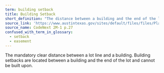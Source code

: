 ```yaml
---
term: building setback
title: Building Setback
short_definition: "The distance between a building and the end of the lot that can't be built on."
source_link: 'https://www.austintexas.gov/sites/default/files/files/Planning/CodeNEXT/ALDC_PRD_23_LandDevelopmentCode_Combined_2017_0130_web.pdf'
source_name: CodeNext 2M-1 p.27
confused_with_term_in_glossary:
  - setback
  - easement
---
```



The mandatory clear distance between a lot line and a building. Building setbacks are located between a building and the end of the lot and cannot be built upon.
